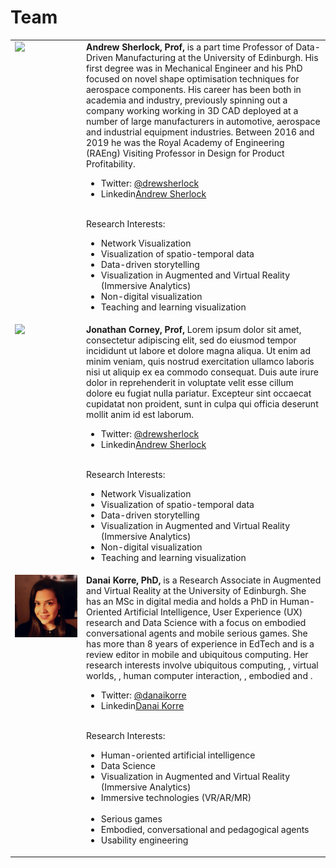 # Team 

<table>
  <tr>
    <td style="vertical-align:top;width:100px;"><img src="images/drew.png"/></td>
    <td style="vertical-align:top;">
      <b><!-- a href="bach.html" -->Andrew Sherlock, Prof<!-- /a -->,</b> is a part time Professor of Data-Driven Manufacturing at the University of Edinburgh.  His first degree was in Mechanical Engineer and his PhD focused on novel shape optimisation techniques for aerospace components. His career has been both in academia and industry, previously spinning out a company  working working in 3D CAD deployed at a number of large manufacturers in automotive, aerospace and industrial equipment industries. Between 2016 and 2019 he was the Royal Academy of Engineering (RAEng) Visiting Professor in Design for Product Profitability.

<ul>
  <li>Twitter: <a href="https://twitter.com/drewsherlock">@drewsherlock</a></li>
  <li>Linkedin<a href="https://www.linkedin.com/in/drewsherlock/">Andrew Sherlock</a></li>
</ul>

<br />Research Interests: 
<ul>
  <li>Network Visualization</li>
  <li>Visualization of spatio-temporal data</li>
  <li>Data-driven storytelling</li>
  <li>Visualization in Augmented and Virtual Reality (Immersive Analytics)</li>
  <li>Non-digital visualization</li>
  <li>Teaching and learning visualization</li>
</ul>
   </td>
  </tr>
  <tr>
    <td style="vertical-align:top;width:100px;"><img src="images/JC-bio.png"/></td>
    <td style="vertical-align:top;">
      <b><!-- a href="bach.html" -->Jonathan Corney, Prof<!-- /a -->,</b> Lorem ipsum dolor sit amet, consectetur adipiscing elit, sed do eiusmod tempor incididunt ut labore et dolore magna aliqua. Ut enim ad minim veniam, quis nostrud exercitation ullamco laboris nisi ut aliquip ex ea commodo consequat. Duis aute irure dolor in reprehenderit in voluptate velit esse cillum dolore eu fugiat nulla pariatur. Excepteur sint occaecat cupidatat non proident, sunt in culpa qui officia deserunt mollit anim id est laborum.

<ul>
  <li>Twitter: <a href="https://twitter.com/drewsherlock">@drewsherlock</a></li>
  <li>Linkedin<a href="https://www.linkedin.com/in/drewsherlock/">Andrew Sherlock</a></li>
</ul>

<br />Research Interests: 
<ul>
  <li>Network Visualization</li>
  <li>Visualization of spatio-temporal data</li>
  <li>Data-driven storytelling</li>
  <li>Visualization in Augmented and Virtual Reality (Immersive Analytics)</li>
  <li>Non-digital visualization</li>
  <li>Teaching and learning visualization</li>
</ul>
   </td>
  </tr>
  <tr>
    <td style="vertical-align:top;width:100px;"><img src="images/danai.jpg"/></td>
    <td style="vertical-align:top;">
      <b>Danai Korre, PhD,</b> is a Research Associate in Augmented and Virtual Reality at the University of Edinburgh. She has an MSc in digital media and holds a PhD in Human-Oriented Artificial Intelligence, User Experience (UX) research and Data Science with a focus on embodied conversational agents and mobile serious games. She has more than 8 years of experience in EdTech and is a review editor in mobile and ubiquitous computing.
      Her research interests involve ubiquitous computing, , virtual worlds, , human computer interaction, , embodied  and .  
<ul>
  <li>Twitter: <a href="https://twitter.com/danaikorre">@danaikorre</a></li>
  <li>Linkedin<a href="https://www.linkedin.com/in/danai-korre/">Danai Korre</a></li>
</ul>
<br />
Research Interests:
    <ul>
      <li>Human-oriented artificial intelligence</li>
      <li>Data Science</li>
      <li>Visualization in Augmented and Virtual Reality (Immersive Analytics)</li>
      <li>Immersive technologies (VR/AR/MR)</li><br />
      <li>Serious games</li>
      <li>Embodied, conversational and pedagogical agents</li>
      <li>Usability engineering</li>
    </ul>
   </td>
  </tr>
</table>
  

